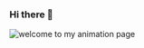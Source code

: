 ### Hi there 👋
![welcome to my animation page](https://cdn2.vectorstock.com/i/1000x1000/92/96/toy-boat-floating-on-water-vector-15739296.jpg)

<!--
**ojaswinimohanta/ojaswinimohanta** is a ✨ _special_ ✨ repository because its `README.md` (this file) appears on your GitHub profile.

Here are some ideas to get you started:

- 🔭 I’m currently working on ...
- 🌱 I’m currently learning ...
- 👯 I’m looking to collaborate on ...
- 🤔 I’m looking for help with ...
- 💬 Ask me about ...
- 📫 How to reach me: ...
- 😄 Pronouns: ...
- ⚡ Fun fact: ...
-->
